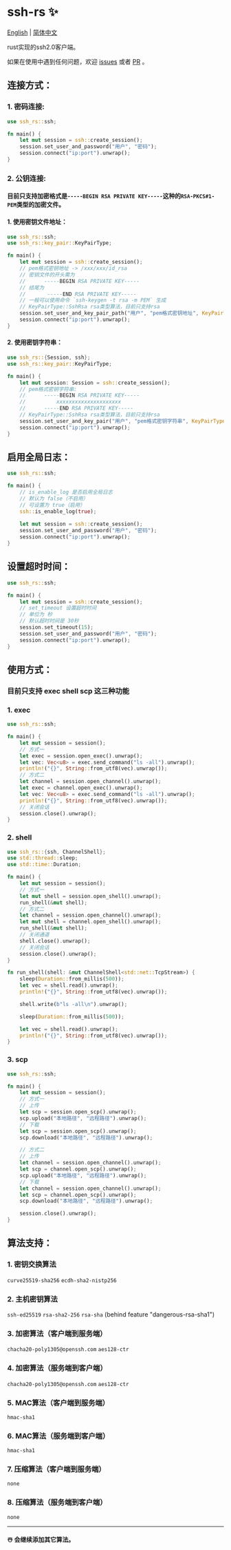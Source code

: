 # ssh-rs ✨

[English](https://github.com/1148118271/ssh-rs/blob/main/README.md)  |  [简体中文](https://github.com/1148118271/ssh-rs/blob/main/README_ZH.md)

rust实现的ssh2.0客户端。

如果在使用中遇到任何问题，欢迎 [issues](https://github.com/1148118271/ssh-rs/issues)
或者 [PR](https://github.com/1148118271/ssh-rs/pulls) 。

## 连接方式：

### 1. 密码连接:
```rust
use ssh_rs::ssh;

fn main() {
    let mut session = ssh::create_session();
    session.set_user_and_password("用户", "密码");
    session.connect("ip:port").unwrap();
}
```

### 2. 公钥连接:
#### 目前只支持加密格式是`-----BEGIN RSA PRIVATE KEY-----`这种的`RSA-PKCS#1-PEM`类型的加密文件。

#### 1. 使用密钥文件地址：
```rust
use ssh_rs::ssh;
use ssh_rs::key_pair::KeyPairType;

fn main() {
    let mut session = ssh::create_session();
    // pem格式密钥地址 -> /xxx/xxx/id_rsa
    // 密钥文件的开头需为
    //      -----BEGIN RSA PRIVATE KEY-----
    // 结尾为
    //       -----END RSA PRIVATE KEY-----
    // 一般可以使用命令 `ssh-keygen -t rsa -m PEM` 生成
    // KeyPairType::SshRsa rsa类型算法，目前只支持rsa
    session.set_user_and_key_pair_path("用户", "pem格式密钥地址", KeyPairType::SshRsa).unwrap();
    session.connect("ip:port").unwrap();
}    
```

#### 2. 使用密钥字符串：
```rust
use ssh_rs::{Session, ssh};
use ssh_rs::key_pair::KeyPairType;

fn main() {
    let mut session: Session = ssh::create_session();
    // pem格式密钥字符串:
    //      -----BEGIN RSA PRIVATE KEY-----
    //          xxxxxxxxxxxxxxxxxxxxx
    //      -----END RSA PRIVATE KEY-----
    // KeyPairType::SshRsa rsa类型算法，目前只支持rsa
    session.set_user_and_key_pair("用户", "pem格式密钥字符串", KeyPairType::SshRsa).unwrap();
    session.connect("ip:port").unwrap();
}
```


## 启用全局日志：

```rust
use ssh_rs::ssh;

fn main() {
    // is_enable_log 是否启用全局日志
    // 默认为 false（不启用）
    // 可设置为 true（启用）
    ssh::is_enable_log(true);
    
    let mut session = ssh::create_session();
    session.set_user_and_password("用户", "密码");
    session.connect("ip:port").unwrap();
}
```


## 设置超时时间：

```rust
use ssh_rs::ssh;

fn main() {
    let mut session = ssh::create_session();
    // set_timeout 设置超时时间
    // 单位为 秒
    // 默认超时时间是 30秒
    session.set_timeout(15);
    session.set_user_and_password("用户", "密码");
    session.connect("ip:port").unwrap();
}
```


## 使用方式：

### 目前只支持 exec shell scp 这三种功能

### 1. exec

```rust
use ssh_rs::ssh;

fn main() {
    let mut session = session();
    // 方式一
    let exec = session.open_exec().unwrap();
    let vec: Vec<u8> = exec.send_command("ls -all").unwrap();
    println!("{}", String::from_utf8(vec).unwrap());
    // 方式二
    let channel = session.open_channel().unwrap();
    let exec = channel.open_exec().unwrap();
    let vec: Vec<u8> = exec.send_command("ls -all").unwrap();
    println!("{}", String::from_utf8(vec).unwrap());
    // 关闭会话
    session.close().unwrap();
}
```

### 2. shell

```rust
use ssh_rs::{ssh, ChannelShell};
use std::thread::sleep;
use std::time::Duration;

fn main() {
    let mut session = session();
    // 方式一
    let mut shell = session.open_shell().unwrap();
    run_shell(&mut shell);
    // 方式二
    let channel = session.open_channel().unwrap();
    let mut shell = channel.open_shell().unwrap();
    run_shell(&mut shell);
    // 关闭通道
    shell.close().unwrap();
    // 关闭会话
    session.close().unwrap();
}

fn run_shell(shell: &mut ChannelShell<std::net::TcpStream>) {
    sleep(Duration::from_millis(500));
    let vec = shell.read().unwrap();
    println!("{}", String::from_utf8(vec).unwrap());

    shell.write(b"ls -all\n").unwrap();

    sleep(Duration::from_millis(500));

    let vec = shell.read().unwrap();
    println!("{}", String::from_utf8(vec).unwrap());
}
```

### 3. scp

```rust
use ssh_rs::ssh;

fn main() {
    let mut session = session();
    // 方式一
    // 上传
    let scp = session.open_scp().unwrap();
    scp.upload("本地路径", "远程路径").unwrap();
    // 下载
    let scp = session.open_scp().unwrap();
    scp.download("本地路径", "远程路径").unwrap();

    // 方式二
    // 上传
    let channel = session.open_channel().unwrap();
    let scp = channel.open_scp().unwrap();
    scp.upload("本地路径", "远程路径").unwrap();
    // 下载
    let channel = session.open_channel().unwrap();
    let scp = channel.open_scp().unwrap();
    scp.download("本地路径", "远程路径").unwrap();

    session.close().unwrap();
}

```


## 算法支持：

### 1. 密钥交换算法
`curve25519-sha256`
`ecdh-sha2-nistp256`

### 2. 主机密钥算法
`ssh-ed25519`
`rsa-sha2-256`
`rsa-sha` (behind feature "dangerous-rsa-sha1")

### 3. 加密算法（客户端到服务端）
`chacha20-poly1305@openssh.com`
`aes128-ctr`

### 4. 加密算法（服务端到客户端）
`chacha20-poly1305@openssh.com`
`aes128-ctr`

### 5. MAC算法（客户端到服务端）
`hmac-sha1`

### 6. MAC算法（服务端到客户端）
`hmac-sha1`

### 7. 压缩算法（客户端到服务端）
`none`

### 8. 压缩算法（服务端到客户端）
`none`

---

#### ☃️ 会继续添加其它算法。